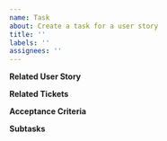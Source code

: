 ```yaml
---
name: Task
about: Create a task for a user story
title: ''
labels: ''
assignees: ''
---
```


**Related User Story**
<!-- Link to the related user story issue or document with #, e.g. #233. -->

**Related Tickets**
<!-- Link to any related tickets or issues. -->

**Acceptance Criteria**
<!-- Define the conditions that must be met for the user story to be considered complete. -->

**Subtasks**
<!-- If necessary, break down the ticket into smaller, actionable subtasks. Create issues accordingly.>
